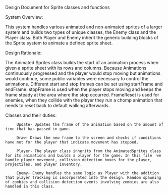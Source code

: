Design Document for Sprite classes and functions

System Overview:

This system handles various animated and non-animated sprites of a larger system and builds two types of unique classes, the Enemy class and the Player class. Both Player and Enemy inherit the generic building blocks of the Sprite system to animate a defined sprite sheet.


Design Rationale:

   The Animated Sprites class builds the start of an animation process when given a sprite sheet with its rows and columns.
   Because Animations continuously progressed and the player would stop moving but animations would continue, some public variables            were necessary to control the animations. Different start and stop frames can be set using startFrame and endFrame. stopFrame is used   when the player stops moving and keeps the frame steady at the area where the stop occurred. FrameReset is used for enemies, when they collide with the player they run a chomp animation that needs to reset back to default walking afterwards.
   
   Classes and their duties:

         Update- Updates the frame of the animation based on the amount of time that has passed in game.
         
         Draw- Draws the new frame to the screen and checks if conditions have met for the player that indicate movement has stopped.
         
         Player- The player class inherits from the AnimatedSprites class for its animations and builds a player for the game. In this file  we handle player movement, collision detection boxes for the player, projectiles, and player inventory.
         
         Enemy- Enemy handles the same logic as Player with the addition that player tracking is incorporated into the design. Random spawning of zombies and collision detection events involving zombies are also handled in this class.
